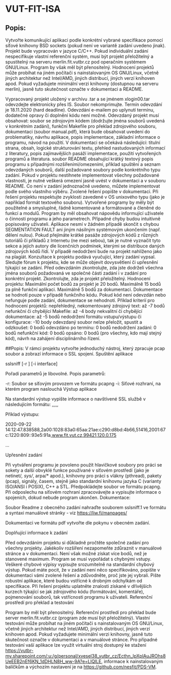 # VUT-FIT-ISA

## Popis:
Vytvořte komunikující aplikaci podle konkrétní vybrané specifikace pomocí síťové knihovny BSD sockets (pokud není ve variantě zadání uvedeno jinak). Projekt bude vypracován v jazyce C/C++. Pokud individuální zadání nespecifikuje vlastní referenční systém, musí být projekt přeložitelný a spustitelný na serveru merlin.fit.vutbr.cz pod operačním systémem GNU/Linux. Program by však měl být přenositelný. Hodnocení projektů může probíhat na jiném počítači s nainstalovaným OS GNU/Linux, včetně jiných architektur než Intel/AMD, jiných distribucí, jiných verzí knihoven apod. Pokud vyžadujete minimální verzi knihovny (dostupnou na serveru merlin), jasně tuto skutečnost označte v dokumentaci a README.

Vypracovaný projekt uložený v archívu .tar a se jménem xlogin00.tar odevzdejte elektronicky přes IS. Soubor nekomprimujte.
Termín odevzdání je 18.11.2020 (hard deadline). Odevzdání e-mailem po uplynutí termínu, dodatečné opravy či doplnění kódu není možné.
Odevzdaný projekt musí obsahovat:
soubor se zdrojovým kódem (dodržujte jména souborů uvedená v konkrétním zadání),
funkční Makefile pro překlad zdrojového souboru,
dokumentaci (soubor manual.pdf), která bude obsahovat uvedení do problematiky, návrhu aplikace, popis implementace, základní informace o programu, návod na použití. V dokumentaci se očekává následující: titulní strana, obsah, logické strukturování textu, přehled nastudovaných informací z literatury, popis zajímavějších pasáží implementace, použití vytvořených programů a literatura.
soubor README obsahující krátký textový popis programu s případnými rozšířeními/omezeními, příklad spuštění a seznam odevzdaných souborů,
další požadované soubory podle konkrétního typu zadání. 
Pokud v projektu nestihnete implementovat všechny požadované vlastnosti, je nutné veškerá omezení jasně uvést v dokumentaci a v souboru README.
Co není v zadání jednoznačně uvedeno, můžete implementovat podle svého vlastního výběru. Zvolené řešení popište v dokumentaci.
Při řešení projektu respektujte zvyklosti zavedené v OS unixového typu (jako je například formát textového souboru).
Vytvořené programy by měly být použitelné a smysluplné, řádně komentované a formátované a členěné do funkcí a modulů. Program by měl obsahovat nápovědu informující uživatele o činnosti programu a jeho parametrech. Případné chyby budou intuitivně popisovány uživateli.
Aplikace nesmí v žádném případě skončit s chybou SEGMENTATION FAULT ani jiným násilným systémovým ukončením (např. dělení nulou).
Pokud přejímáte krátké pasáže zdrojových kódů z různých tutoriálů či příkladů z Internetu (ne mezi sebou), tak je nutné vyznačit tyto sekce a jejich autory dle licenčních podmínek, kterými se distribuce daných zdrojových kódů řídí. V případě nedodržení bude na projekt nahlíženo jako na plagiát.
Konzultace k projektu podává vyučující, který zadání vypsal.
Sledujte fórum k projektu, kde se může objevit dovysvětlení či upřesnění týkající se zadání.
Před odevzdáním zkontrolujte, zda jste dodrželi všechna jména souborů požadovaná ve společné části zadání i v zadání pro konkrétní projekt. Zkontrolujte, zda je projekt přeložitelný.
Hodnocení projektu:
Maximální počet bodů za projekt je 20 bodů.
Maximálně 15 bodů za plně funkční aplikaci.
Maximálně 5 bodů za dokumentaci. Dokumentace se hodnotí pouze v případě funkčního kódu. Pokud kód není odevzdán nebo nefunguje podle zadání, dokumentace se nehodnotí.
Příklad kriterií pro hodnocení projektů:
nepřehledný, nekomentovaný zdrojový text: až -7 bodů
nefunkční či chybějící Makefile: až -4 body
nekvalitní či chybějící dokumentace: až -5 bodů
nedodržení formátu vstupu/výstupu či konfigurace: -10 body
odevzdaný soubor nelze přeložit, spustit a odzkoušet: 0 bodů
odevzdáno po termínu: 0 bodů
nedodržení zadání: 0 bodů
nefunkční kód: 0 bodů
opsáno: 0 bodů (pro všechny, kdo mají stejný kód), návrh na zahájení disciplinárního řízení.

##Popis:
V rámci projektu vytvořte jednoduchý nástroj, který zpracuje pcap soubor a zobrazí informace o SSL spojení.
Spuštění aplikace

sslsniff [-r <file>] [-i interface]

Pořadí parametrů je libovolné. Popis parametrů:

-r: Soubor se síťovým provozem ve formátu pcapng
-i: Síťové rozhraní, na kterém program naslouchá
Výstup aplikace

Na standardní výstup vypište informace o navštívené SSL službě v následujícím formátu: <timestamp>,<client ip><client port>,<server ip><SNI>,<bytes>,<packets>,<duration sec>

Příklad výstupu:

2020-09-22 14:12:47.838588,2a00:1028:83a0:65aa:21ae:c290:d8bd:4b66,51416,2001:67c:1220:809::93e5:91a,www.fit.vut.cz,99421,120,0.175

...

Upřesnění zadání

Při vytváření programu je povoleno použít hlavičkové soubory pro práci se sokety a další obvyklé funkce používané v síťovém prostředí (jako je netinet/*, sys/*, arpa/* apod.), knihovny pro práci s vlákny (pthread), pakety (pcap), signály, časem, stejně jako standardní knihovnu jazyka C (varianty ISO/ANSI i POSIX), C++ a STL. 
Předpokládejte soubor ve formátu pcapng.
Při odposlechu na síťovém rozhraní zpracovávejte a vypisujte informace o spojeních, dokud nebude program ukončen.
Dokumentace:

Soubor Readme z obecného zadání nahraďte souborem sslsniff.1 ve formátu a syntaxi manuálové stránky - viz https://liw.fi/manpages/ 

Dokumentaci ve formátu pdf vytvořte dle pokynu v obecném zadání.

Doplňující informace k zadání

Před odevzdáním projektu si důkladně pročtěte společné zadání pro všechny projekty.
Jakékoliv rozšíření nezapomeňte zdůraznit v manuálové stránce a v dokumentaci. Není však možné získat více bodů, než je stanovené maximum.
Program se musí vypořádat s chybnými vstupy.
Veškeré chybové výpisy vypisujte srozumitelně na standardní chybový výstup.
Pokud máte pocit, že v zadání není něco specifikováno, popište v dokumentaci vámi zvolené řešení a zdůvodněte, proč jste jej vybrali.
Pište robustní aplikace, které budou vstřícné k drobným odchylkám od specifikace.
Při řešení projektu uplatněte znalosti získané v dřívějších kurzech týkající se jak zdrojového kódu (formátování, komentáře), pojmenování souborů, tak vstřícnosti programu k uživateli.
Referenční prostředí pro překlad a testování

Program by měl být přenositelný. Referenční prostředí pro překlad bude server merlin.fit.vutbr.cz (program zde musí být přeložitelný). Vlastní testování může probíhat na jiném počítači s nainstalovaným OS GNU/Linux, včetně jiných architektur než Intel/AMD, jiných distribucí, jiných verzí knihoven apod. Pokud vyžadujete minimální verzi knihovny, jasně tuto skutečnost označte v dokumentaci a v manuálové stránce. Pro případné testování vaší aplikace lze využít virtuální stroj dostupný ke stažení https://vutbr-my.sharepoint.com/:u:/g/personal/xvesel38_vutbr_cz/Ecthn_lpXplAuJROhs8UeEEB2nEf6KN_1dDHLN8H_ww-9A?e=LlQILE, informace k nainstalovaným balíčkům a výchozím nastavení je na https://github.com/nesfit/PDS-VM. 
